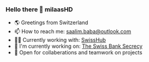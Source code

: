 

<!--
**milaasHD/milaasHD** is a ✨ _special_ ✨ repository because its `README.md` (this file) appears on your GitHub profile.

Here are some ideas to get you started:

- 🔭 I’m currently working on ...
- 🌱 I’m currently learning ...
- 👯 I’m looking to collaborate on ...
- 🤔 I’m looking for help with ...
- 💬 Ask me about ...

- 😄 Pronouns: ...
- ⚡ Fun fact: ...
-->
### Hello there 👋 milaasHD

- 🌎 Greetings from Switzerland
- 📫 How to reach me: saalim.baba@outlook.com
- 👨‍💻 Currently working with: [SwissHub](https://swisshub.gg/)
- 🚀 I'm currently working on: [The Swiss Bank Secrecy](https://bankgeheimnis.vercel.app/)
- 🥸 Open for collaberations and teamwork on projects


 
